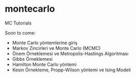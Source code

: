 # montecarlo
MC Tutorials

Soon to come: 
* Monte Carlo yöntemlerine giriş 
* Markov Zincirleri ve Monte Carlo (MCMC)
* Önem Örneklemesi ve Metropolis-Hastings Algoritması
* Gibbs Örneklemesi
* Hamilton Monte Carlo yöntemi
* Kesin Örnekleme, Propp-Wilson yöntemi ve Ising Modeli
